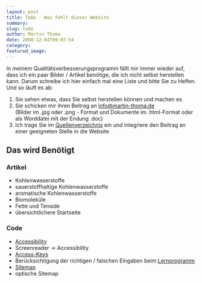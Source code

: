 ```yaml
---
layout: post
title: ToDo - Was fehlt dieser Website
summary:
slug: todo
author: Martin Thoma
date: 2008-12-04T09:07:54
category:
featured_image:
---
```

<p>In meinem Qualitätsverbesserungsprogramm fällt mir immer wieder auf, dass ich ein paar Bilder / Artikel benötige, die ich nicht selbst herstellen kann. Darum schreibe ich hier einfach mal eine Liste und bitte Sie zu Helfen.<br/>
Und so läuft es ab:</p>
<ol>
    <li>Sie sehen etwas, dass Sie selbst herstellen können und machen es</li>
    <li>Sie schicken mir ihren Beitrag an <a href="mailto:info@martin-thoma.de">info@martin-thoma.de</a><br/>
(Bilder im .jpg oder .png - Format und Dokumente im .html-Format oder als Worddatei mit der Endung .doc)</li>
    <li>Ich trage Sie im <a href="quellen.htm">Quellenverzeichnis</a> ein und integriere den Beitrag an einer geeigneten Stelle in die Website</li></ol><h2>Das wird Benötigt</h2>
<h3>Artikel</h3>
<ul>
    <li>Kohlenwasserstoffe</li>
    <li>sauerstoffhaltige Kohlenwasserstoffe</li>
    <li>aromatische Kohlenwasserstoffe</li>
    <li>Biomoleküle</li>
    <li>Fette und Tenside</li>
    <li>übersichtlichere Startseite</li>
</ul>

<h3>Code</h3>
<ul>
    <li><a href="http://valet.webthing.com/access/url.html">Accessibility</a>
    <li>Screenreader &#8594; Accessibility</li>
    <li><a href="http://www.alistapart.com/articles/accesskeys/">Access-Keys</a></li>
    <li>Berücksichtigung der richtigen / falschen Eingaben beim <a href="ajax.php">Lernprogramm</a></li>
    <li><a href="http://www.alistapart.com/articles/sprucemaps">Sitemap</a></li>
    <li>optische Sitemap</li>
</ul>
